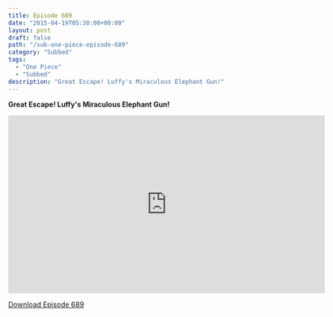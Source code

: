 ```yaml
---
title: Episode 689
date: "2015-04-19T05:30:00+00:00"
layout: post
draft: false
path: "/sub-one-piece-episode-689"
category: "Subbed"
tags:
  - "One Piece"
  - "Subbed"
description: "Great Escape! Luffy's Miraculous Elephant Gun!"
---
```


**Great Escape! Luffy's Miraculous Elephant Gun!**

<iframe width="640" height="360" src="https://www.rapidvideo.com/e/G6FRPGED7T" frameborder="0" marginwidth=0 marginheight=0 scrolling=no allowfullscreen></iframe>

<a href="http://ouo.io/qs/eCodkFEQ?s=https://rapidvid.to/d/https://www.rapidvideo.com/e/G6FRPGED7T">Download Episode 689</a>
